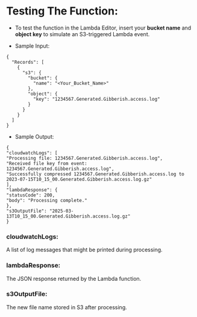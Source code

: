 
# Testing The Function:

- To test the function in the Lambda Editor, insert your **bucket name** and **object key** to simulate an S3-triggered Lambda event.

- Sample Input:
```
{
  "Records": [
    {
      "s3": {
        "bucket": {
          "name": "<Your_Bucket_Name>"
        },
        "object": {
          "key": "1234567.Generated.Gibberish.access.log"
        }
      }
    }
  ]
}
```
  

- Sample Output:
```
{
"cloudwatchLogs": [
"Processing file: 1234567.Generated.Gibberish.access.log",
"Received file key from event: 1234567.Generated.Gibberish.access.log",
"Successfully compressed 1234567.Generated.Gibberish.access.log to 2023-07-15T10_15_00.Generated.Gibberish.access.log.gz"
],
"lambdaResponse": {
"statusCode": 200,
"body": "Processing complete."
},
"s3OutputFile": "2025-03-13T10_15_00.Generated.Gibberish.access.log.gz"
}
```

### cloudwatchLogs:
A list of log messages that might be printed during processing.

### lambdaResponse:
The JSON response returned by the Lambda function.

### s3OutputFile:
The new file name stored in S3 after processing.